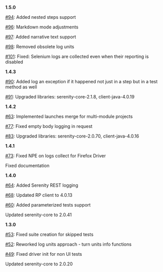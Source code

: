 __1.5.0__

[#94](https://github.com/Invictum/serenity-reportportal-integration/issues/94): Added nested steps support

[#96](https://github.com/Invictum/serenity-reportportal-integration/issues/96): Markdown mode adjustments

[#97](https://github.com/Invictum/serenity-reportportal-integration/issues/97): Added narrative text support

[#98](https://github.com/Invictum/serenity-reportportal-integration/issues/98): Removed obsolete log units

[#101](https://github.com/Invictum/serenity-reportportal-integration/issues/101): Fixed: Selenium logs are collected even when their reporting is disabled

__1.4.3__

[#90](https://github.com/Invictum/serenity-reportportal-integration/issues/90): Added log an exception if it happened not just in a step but in a test method as well

[#91](https://github.com/Invictum/serenity-reportportal-integration/issues/91): Upgraded libraries: serenity-core-2.1.8, client-java-4.0.19

__1.4.2__

[#63](https://github.com/Invictum/serenity-reportportal-integration/issues/63): Implemented launches merge for multi-module projects 

[#77](https://github.com/Invictum/serenity-reportportal-integration/issues/77): Fixed empty body logging in request

[#83](https://github.com/Invictum/serenity-reportportal-integration/issues/83): Upgraded libraries: serenity-core-2.0.70, client-java-4.0.16

__1.4.1__

[#73](https://github.com/Invictum/serenity-reportportal-integration/issues/73): Fixed NPE on logs collect for Firefox Driver

Fixed documentation

__1.4.0__

[#64](https://github.com/Invictum/serenity-reportportal-integration/issues/64): Added Serenity REST logging

[#68](https://github.com/Invictum/serenity-reportportal-integration/issues/68): Updated RP client to 4.0.13

[#60](https://github.com/Invictum/serenity-reportportal-integration/issues/60): Added parameterized tests support

Updated serenity-core to 2.0.41

__1.3.0__

[#53](https://github.com/Invictum/serenity-reportportal-integration/issues/53): Fixed suite creation for skipped tests

[#52](https://github.com/Invictum/serenity-reportportal-integration/issues/52): Reworked log units approach - turn units info functions

[#49](https://github.com/Invictum/serenity-reportportal-integration/issues/49): Fixed driver init for non UI tests

Updated serenity-core to 2.0.20
